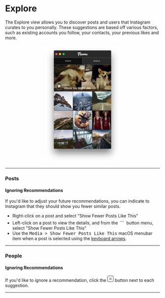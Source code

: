 # Explore

The Explore view allows you to discover posts and users that Instagram curates to you personally. These suggestions are based off various factors, such as existing accounts you follow, your contacts, your previous likes and more.

<p style="text-align: center; margin-top: 1em;"><img src="/views/assets/explore.png" width="50%" height="50%" /></p>

<hr />

### Posts

#### Ignoring Recommendations

If you'd like to adjust your future recommendations, you can indicate to Instagram that they should show you fewer similar posts. 

- Right-click on a post and select "Show Fewer Posts Like This"
- Left-click on a post to view the details, and from the <img src="/views/assets/actions-menu.png" width="20" height="20" /> button menu, select "Show Fewer Posts Like This"
- Use the <kbd>Media > Show Fewer Posts Like This</kbd> macOS menubar item when a post is selected using the [keyboard arrows](/misc/keyboard-shortcuts.md).

<hr />

### People

#### Ignoring Recommendations

If you'd like to ignore a recommendation, click the <img src="/views/assets/actions-dismiss.png" width="20" height="20" /> button next to each suggestion.



<hr />

